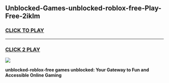 
## Unblocked-Games-unblocked-roblox-free-Play-Free-2iklm
<h3>
<a href="https://premium76.site?title=unblocked-roblox-free&ref=10A">CLICK TO PLAY</a></h3>
<hr>

<h3>
<a href="https://premium76.site?title=unblocked-roblox-free&ref=10A">CLICK 2 PLAY</a>
  
</h3>

<a href="https://premium76.site?title=unblocked-roblox-free&ref=10A"><img src="https://clearcache.store/games.png"></a>


**unblocked-roblox-free games unblocked: Your Gateway to Fun and Accessible Online Gaming**
